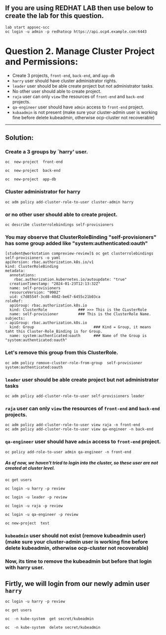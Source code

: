## If you are using REDHAT LAB then use below to create the lab for this question.
```
lab start appsec-scc
oc login -u admin -p redhatocp https://api.ocp4.example.com:6443
```


# Question 2. Manage Cluster Project and Permissions:
- Create 3 projects, `front-end`, `back-end`, and `app-db`
- `harry` user should have cluster administrator rights.
- `leader` user should be able create project but not administrator tasks.
- No other user should able to create project.
- `raja` user can only `view` the resources of `front-end` and `back-end` projects.
- `qa-engineer` user should have `admin` access to  `front-end` project.
- `kubaadmin` is  not present  (make sure your cluster-admin user is working fine before delete kubeadmin, otherwise ocp-cluster not recoverable)
---
## Solution:
### Create a 3 groups by `harry' user.
```
oc  new-project  front-end
```
```
oc  new-project  back-end
```
```
oc  new-project  app-db
```
### Cluster administrator for harry
```
oc adm policy add-cluster-role-to-user cluster-admin harry
```

### or no other user should able to create project.
```
oc describe clusterrolebindings self-provisioners 
```

### You may observe that ClusterRoleBinding "self-provisioners" has some group added like "system:authenticated:oauth"
```
[student@workstation compreview-review]$ oc get clusterrolebindings self-provisioners -o yaml
apiVersion: rbac.authorization.k8s.io/v1
kind: ClusterRoleBinding
metadata:
  annotations:
    rbac.authorization.kubernetes.io/autoupdate: "true"
  creationTimestamp: "2024-01-23T12:13:32Z"
  name: self-provisioners
  resourceVersion: "9902"
  uid: c7d8554f-3cd8-40d2-be67-6455c21b03ca
roleRef:
  apiGroup: rbac.authorization.k8s.io
  kind: ClusterRole              ### >>> This is the CLusterRole
  name: self-provisioner         ### This is the ClusterRole Name.
subjects:
- apiGroup: rbac.authorization.k8s.io
  kind: Group                           ### Kind = Group, it means taht this Cluster-Role_Binding is for Group.
  name: system:authenticated:oauth      ### Name of the Group is "system:authenticated:oauth"
```


### Let's remove this group from this ClusterRole.
```
oc adm policy remove-cluster-role-from-group  self-provisioner system:authenticated:oauth
```

### `leader` user should be able create project but not administrator tasks
```
oc adm policy add-cluster-role-to-user self-provisioners leader
```
### `raja` user can only `view` the resources of `front-end` and `back-end` projects.
```
oc adm policy add-cluster-role-to-user view raja -n front-end
oc adm policy add-cluster-role-to-user view qa-engineer -n back-end
```
### `qa-engineer` user should have `admin` access to  `front-end` project.
```
oc policy add-role-to-user admin qa-engineer -n front-end
```


##### As of now, we haven't tried to login into the cluster, so these user are not created at cluster level. 
```
oc get users 
```

```
oc login -u harry -p review
```

```
oc login -u leader -p review
```

```
oc login -u raja -p review
```

```
oc login -u qa-engineer -p review
```

```
oc new-project  test
```
### `kubeadmin` user should not exist (remove kubeadmin user)  (make sure your cluster-admin user is working fine before delete kubeadmin, otherwise ocp-cluster not recoverable)
### Now, its time to remove the kubeadmin but before that login with harry user. 
## Firtly, we will login from our newly admin user `harry`
```
oc login -u harry -p review
```

```
oc get users 
```

```
oc  -n kube-system  get secret/kubeadmin
```

```
oc  -n kube-system  delete secret/kubeadmin
```



